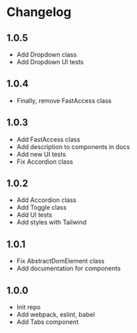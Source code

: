 # Changelog

## 1.0.5
*   Add Dropdown class
*   Add Dropdown UI tests

## 1.0.4
*   Finally, remove FastAccess class

## 1.0.3
*   Add FastAccess class
*   Add description to components in docs
*   Add new UI tests
*   Fix Accordion class

## 1.0.2
*   Add Accordion class
*   Add Toggle class
*   Add UI tests
*   Add styles with Tailwind

## 1.0.1
*   Fix AbstractDomElement class
*   Add documentation for components

## 1.0.0
*   Init repo
*   Add webpack, eslint, babel
*   Add Tabs component